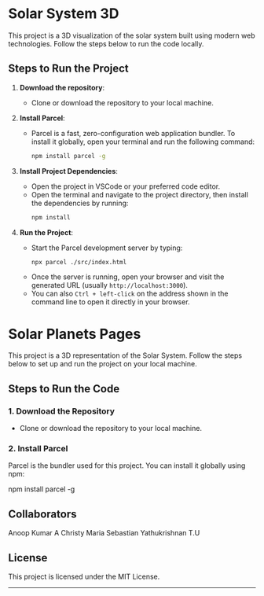 # Solar System 3D

This project is a 3D visualization of the solar system built using modern web technologies. Follow the steps below to run the code locally.

## Steps to Run the Project

1. **Download the repository**:
   - Clone or download the repository to your local machine.

2. **Install Parcel**:
   - Parcel is a fast, zero-configuration web application bundler. To install it globally, open your terminal and run the following command:
     ```bash
     npm install parcel -g
     ```

3. **Install Project Dependencies**:
   - Open the project in VSCode or your preferred code editor.
   - Open the terminal and navigate to the project directory, then install the dependencies by running:
     ```bash
     npm install
     ```

4. **Run the Project**:
   - Start the Parcel development server by typing:
     ```bash
     npx parcel ./src/index.html
     ```
   - Once the server is running, open your browser and visit the generated URL (usually `http://localhost:3000`).
   - You can also `Ctrl + left-click` on the address shown in the command line to open it directly in your browser.


# Solar Planets Pages

This project is a 3D representation of the Solar System. Follow the steps below to set up and run the project on your local machine.

## Steps to Run the Code

### 1. Download the Repository
- Clone or download the repository to your local machine.

### 2. Install Parcel
Parcel is the bundler used for this project. You can install it globally using npm:

npm install parcel -g

## Collaborators
Anoop Kumar A
Christy Maria Sebastian
Yathukrishnan T.U


## License

This project is licensed under the MIT License.

---

